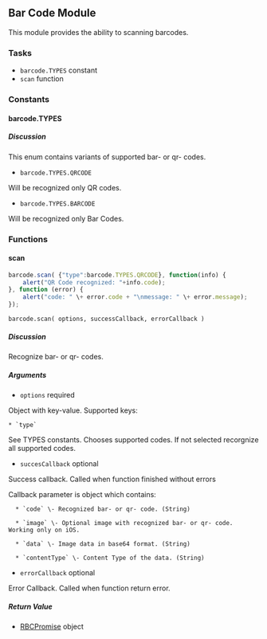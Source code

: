 ## Bar Code Module

This module provides the ability to scanning barcodes.

### Tasks

  * `barcode.TYPES` constant
  * `scan` function

### Constants

#### barcode.TYPES

##### Discussion

This enum contains variants of supported bar- or qr- codes.

  * `barcode.TYPES.QRCODE`

Will be recognized only QR codes.

  * `barcode.TYPES.BARCODE`

Will be recognized only Bar Codes.

### Functions

#### scan

```javascript
barcode.scan( {"type":barcode.TYPES.QRCODE}, function(info) {  
    alert("QR Code recognized: "+info.code);  
}, function (error) {  
    alert("code: " \+ error.code + "\nmessage: " \+ error.message);  
});
```

`barcode.scan( options, successCallback, errorCallback )`

##### Discussion

Recognize bar- or qr- codes.

##### Arguments

  * `options` required

Object with key-value. Supported keys:

    * `type`

See TYPES constants. Chooses supported codes. If not selected recorgnize all
supported codes.

  * `succesCallback` optional

Success callback. Called when function finished without errors

Callback parameter is object which contains:

      * `code` \- Recognized bar- or qr- code. (String)

      * `image` \- Optional image with recognized bar- or qr- code. Working only on iOS. 

      * `data` \- Image data in base64 format. (String)

      * `contentType` \- Content Type of the data. (String)

  * `errorCallback` optional

Error Callback. Called when function return error.

##### Return Value

  * [RBCPromise](#kernel-promise) object